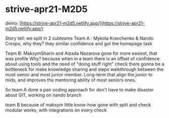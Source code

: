 # strive-apr21-M2D5

demo: [https://strive-apr21-m2d5.netlify.app/](https://strive-apr21-m2d5.netlify.app/)

Story tell:
we split in 2 subteams
Team A : Mykola Kravchenko & Nando Crespo, why they? they similar confidence and got the homepage task 

Team B: MaksymSharin and Aizada Nazarova gone for more easiest,
 that was profile
Why? because when in a team there is an offset of confidence about using tools and the need of  "doing stuff right" check
there gonna be a bottleneck for make knowledge sharing and steps walkthrough between the most senior and most junior member.
Long-term that align the junior to mids, and improves the mentoring ability of most seniors ones.

So team A done a pair coding approach for don't have to make disaster about GIT, working on nando branch

team B because of maksym little know-how gone with split and check modular works, with integrations on every check
